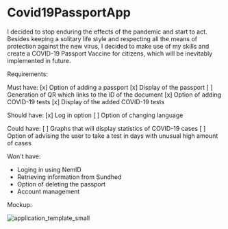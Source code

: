 # Covid19PassportApp
 
I decided to stop enduring the effects of the pandemic and start to act. Besides keeping a solitary life style and respecting all the means of protection against the new virus, I decided to make use of my skills and create a COVID-19 Passport Vaccine for citizens, which will be inevitably implemented in future.

Requirements:

Must have:
  [x] Option of adding a passport
  [x] Display of the passport
  [ ] Generation of QR which links to the ID of the document
  [x] Option of adding COVID-19 tests
  [x] Display of the added COVID-19 tests

Should have:
  [x] Log in option
  [ ] Option of changing language
   
Could have:
  [ ] Graphs that will display statistics of COVID-19 cases
  [ ] Option of advising the user to take a test in days with unusual high amount of cases

Won't have:
   * Loging in using NemID
   * Retrieving information from Sundhed
   * Option of deleting the passport
   * Account management

Mockup: 


![application_template_small](https://user-images.githubusercontent.com/56069835/111153754-9d8e4c00-8592-11eb-9991-ceef28282d85.jpg)

